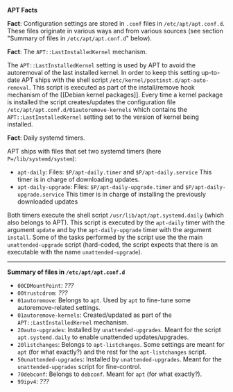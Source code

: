 **APT Facts**

**Fact**: Configuration settings are stored in `.conf` files in `/etc/apt/apt.conf.d`. These files originate in various ways and from various sources (see section "Summary of files in `/etc/apt/apt.conf.d`" below).

**Fact**: The `APT::LastInstalledKernel` mechanism.

The `APT::LastInstalledKernel` setting is used by APT to avoid the autoremoval of the last installed kernel. In order to keep this setting up-to-date APT ships with the shell script `/etc/kernel/postinst.d/apt-auto-removal`. This script is executed as part of the install/remove hook mechanism of the [[Debian kernel packages]]. Every time a kernel package is installed the script creates/updates the configuration file `/etc/apt/apt.conf.d/01autoremove-kernels` which contains the `APT::LastInstalledKernel` setting set to the version of kernel being installed.

**Fact**: Daily systemd timers.

APT ships with files that set two systemd timers (here `P=/lib/systemd/system`):

- `apt-daily`:
	Files: `$P/apt-daily.timer` and `$P/apt-daily.service`
	This timer is in charge of downloading updates.
- `apt-daily-upgrade`:
	Files: `$P/apt-daily-upgrade.timer` and `$P/apt-daily-upgrade.service`
	This timer is in charge of installing the previously downloaded updates

Both timers execute the shell script `/usr/lib/apt/apt.systemd.daily` (which also belongs to APT). This script is executed by the `apt-daily` timer with the argument `update` and by the `apt-daily-upgrade` timer with the argument `install`. Some of the tasks performed by the script use the the main `unattended-upgrade` script (hard-coded, the script expects that there is an executable with the name `unattended-upgrade`).

---

**Summary of files in `/etc/apt/apt.conf.d`**

- `00CDMountPoint`: _???_
- `00trustcdrom`: _???_
- `01autoremove`: Belongs to `apt`. Used by `apt` to fine-tune some autoremove-related settings.
- `01autoremove-kernels`: Created/updated as part of the `APT::LastInstalledKernel` mechanism.
- `20auto-upgrades`: Installed by `unattended-upgrades`. Meant for the script `apt.systemd.daily` to enable unattended updates/upgrades.
- `20listchanges`: Belongs to `apt-listchanges`. Some settings are meant for `apt` (for what exactly?) and the rest for the `apt-listchanges` script.
- `50unattended-upgrades`: Installed by `unattended-upgrades`. Meant for the `unattended-upgrades` script for fine-control.
- `70debconf`: Belongs to `debconf`. Meant for `apt` (for what exactly?).
- `99ipv4`: _???_